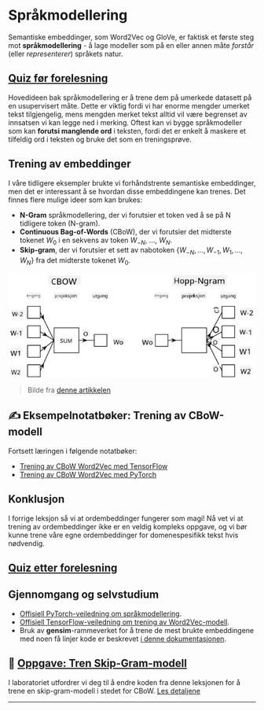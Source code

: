 <!--
CO_OP_TRANSLATOR_METADATA:
{
  "original_hash": "7ba20f54a5bfcd6521018cdfb17c7c57",
  "translation_date": "2025-09-23T09:45:54+00:00",
  "source_file": "lessons/5-NLP/15-LanguageModeling/README.md",
  "language_code": "no"
}
-->
# Språkmodellering

Semantiske embeddinger, som Word2Vec og GloVe, er faktisk et første steg mot **språkmodellering** - å lage modeller som på en eller annen måte *forstår* (eller *representerer*) språkets natur.

## [Quiz før forelesning](https://ff-quizzes.netlify.app/en/ai/quiz/29)

Hovedideen bak språkmodellering er å trene dem på umerkede datasett på en usupervisert måte. Dette er viktig fordi vi har enorme mengder umerket tekst tilgjengelig, mens mengden merket tekst alltid vil være begrenset av innsatsen vi kan legge ned i merking. Oftest kan vi bygge språkmodeller som kan **forutsi manglende ord** i teksten, fordi det er enkelt å maskere et tilfeldig ord i teksten og bruke det som en treningsprøve.

## Trening av embeddinger

I våre tidligere eksempler brukte vi forhåndstrente semantiske embeddinger, men det er interessant å se hvordan disse embeddingene kan trenes. Det finnes flere mulige ideer som kan brukes:

* **N-Gram** språkmodellering, der vi forutsier et token ved å se på N tidligere token (N-gram).
* **Continuous Bag-of-Words** (CBoW), der vi forutsier det midterste tokenet $W_0$ i en sekvens av token $W_{-N}$, ..., $W_N$.
* **Skip-gram**, der vi forutsier et sett av nabotoken {$W_{-N},\dots, W_{-1}, W_1,\dots, W_N$} fra det midterste tokenet $W_0$.

![bilde fra artikkel om konvertering av ord til vektorer](../../../../../translated_images/example-algorithms-for-converting-words-to-vectors.fbe9207a726922f6f0f5de66427e8a6eda63809356114e28fb1fa5f4a83ebda7.no.png)

> Bilde fra [denne artikkelen](https://arxiv.org/pdf/1301.3781.pdf)

## ✍️ Eksempelnotatbøker: Trening av CBoW-modell

Fortsett læringen i følgende notatbøker:

* [Trening av CBoW Word2Vec med TensorFlow](CBoW-TF.ipynb)
* [Trening av CBoW Word2Vec med PyTorch](CBoW-PyTorch.ipynb)

## Konklusjon

I forrige leksjon så vi at ordembeddinger fungerer som magi! Nå vet vi at trening av ordembeddinger ikke er en veldig kompleks oppgave, og vi bør kunne trene våre egne ordembeddinger for domenespesifikk tekst hvis nødvendig.

## [Quiz etter forelesning](https://ff-quizzes.netlify.app/en/ai/quiz/30)

## Gjennomgang og selvstudium

* [Offisiell PyTorch-veiledning om språkmodellering](https://pytorch.org/tutorials/beginner/nlp/word_embeddings_tutorial.html).
* [Offisiell TensorFlow-veiledning om trening av Word2Vec-modell](https://www.TensorFlow.org/tutorials/text/word2vec).
* Bruk av **gensim**-rammeverket for å trene de mest brukte embeddingene med noen få linjer kode er beskrevet [i denne dokumentasjonen](https://pytorch.org/tutorials/beginner/nlp/word_embeddings_tutorial.html).

## 🚀 [Oppgave: Tren Skip-Gram-modell](lab/README.md)

I laboratoriet utfordrer vi deg til å endre koden fra denne leksjonen for å trene en skip-gram-modell i stedet for CBoW. [Les detaljene](lab/README.md)

---

